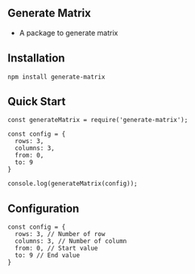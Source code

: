 ## Generate Matrix

- A package to generate matrix

## Installation

`npm install generate-matrix`

## Quick Start

    const generateMatrix = require('generate-matrix');

    const config = {
      rows: 3,
      columns: 3,
      from: 0,
      to: 9
    }

    console.log(generateMatrix(config));

## Configuration

    const config = {
      rows: 3, // Number of row
      columns: 3, // Number of column
      from: 0, // Start value
      to: 9 // End value
    }
